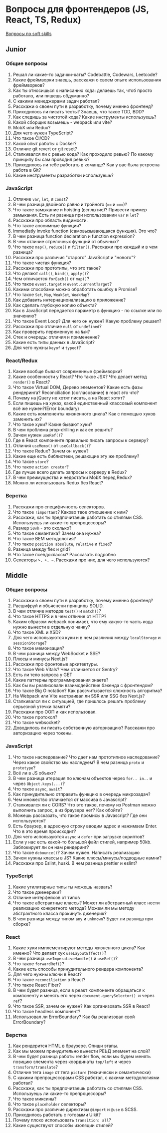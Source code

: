# Вопросы для фронтендеров (JS, React, TS, Redux)

[Вопросы по soft skills](/questions/softskills.md)

## Junior

### Общие вопросы

1. Решал ли какие-то задачки-каты? Codebattle, Codewars, Leetcode?
1. Какие фреймворки знаешь, расскажи о своем опыте использования фреймворков?
1. Как ты относишься к написанию кода: делаешь так, чтоб просто работало, или пишешь обдуманно?
1. С какими менеджерами задач работал?
1. Расскажи о своем пути в разработку, почему именно фронтенд?
1. Приходилось ли писать тесты? Знаешь, что такое TDD, BDD?
1. Как следишь за чистотой кода? Какие инструменты используешь?
1. Какой сборщик возьмешь - webpack или vite?
1. MobX или Redux?
1. Для чего нужен TypeScript?
1. Что такое CI/CD?
1. Какой опыт работы с Docker?
1. Отличие git revert от git reset?
1. Сталкивался ли с ревью кода? Как проходило ревью? По какому принципу бы сам проводил ревью?
1. Приходилось ли тебе работать в команде? Как у вас была устроена работа в Git?
1. Какие инструменты разработки используешь?

### JavaScript

1. Отличие `var`, `let`, и `const`?
1. В чем разница двойного равно и тройного (`==` и `===`)?
1. Что такое замыкание и hoisting (всплытие)? Привести пример замыкания. Есть ли разница при использовании `var` и `let`?
1. Расскажи про область видимости.
1. Что такое анонимные функции?
1. Immediatly invoke function (самовызывающаяся функция). Это что?
1. В чем разница function dеclaration и function expression?
1. В чем отличие стрелочных функций от обычных?
1. Что такое `map()`, `reduce()` и `filter()`. Расскажи про каждый и в чем разница?
1. Расскажи про различия "старого" JavaScript и "нового"?
1. Что такое чистая функция?
1. Расскажи про прототипы, что это такое?
1. Что делают `call()`, `bind()`, `apply()`?
1. Чем отличается `forEach()` от `map()`?
1. Что такое `event.target` и `event.currentTarget`?
1. Какими способами можно обработать ошибку в Promise?
1. Что такое `Set`, `Map`, `WeakSet`, `WeakMap`?
1. Как добавить интернационализацию в приложение?
1. Как сделать глубокую копию объекта?
1. Как в JavaScript передается параметр в функцию - по ссылке или по значению?
1. Что такое Event Loop? Для чего он нужен? Какую проблему решает?
1. Расскажи про отличие `null` от `undefined`?
1. Как проверить переменную на `NaN`?
1. Стек и очередь: отличия и применение?
1. Какие есть типы данных в JavaScript?
1. Для чего нужны `keyof` и `typeof`?

### React/Redux

1. Какие вообще бывают современные фреймворки?
1. Какие особенности у React? Что такое JSX? Что делает метод `render()` в React?
1. Что такое Virtual DOM, Дерево элементов? Какие есть фазы рендеринга? Reconciliation (согласование) в react это что?
1. Почему на jQuery не хотят писать, а на React хотят?
1. Если пишешь на хуках, какой единственный классовый компонент всё же нужен?(Error boundary)
1. Какие есть компоненты жизненного цикла? Как с помощью хуков заменить их?
1. Что такое хуки? Какие бывают хуки?
1. В чем проблема prop-drilling и как ее решить?
1. Зачем нужен `useRef()`?
1. Где в React компоненте правильно писать запросы к серверу?
1. Отличия `useMemo()` от `useCallback()`?
1. Что такое Redux? Зачем он нужен?
1. Какие еще есть библиотеки, решающие эту же проблему?
1. Что такое `store`?
1. Что такое `action creator`?
1. Где лучше всего делать запросы к серверу в Redux?
1. В чем преимущества и недостатки MobX перед Redux?
1. Можно ли использовать Redux без React?

### Верстка

1. Расскажи про специфичность селекторов.
1. Что такое `!important`? Каково твое отношение к ним?
1. Расскажи, как ты предпочитаешь работать со стилями CSS. Используешь ли какие-то препроцессоры?
1. Размер `50vh` - это сколько?
1. Что такое семантика? Зачем она нужна?
1. Что такое BEM методология?
1. Что такое `position absolute`, `relative` и `fixed`?
1. Разница между flex и grid?
1. Что такое псевдоклассы? Рассказать подробно
1. Селекторы `>, +, ~`. Расскажи про них, для чего используются?

## Middle

### Общие вопросы

1. Расскажи о своем пути в разработку, почему именно фронтенд?
1. Расшифруй и объяснени принципы SOLID.
1. В чем отличие методов `test()` и `match()`?
1. Что такое HTTPS и в чем отличие от HTTP?
1. Каким образом webpack понимает, что ему какую-то часть кода нужно вынести в отдельную чанку?
1. Что такое XML и XSD?
1. Для чего используются куки и в чем различия между `localStorage` и `sessionStorage`?
1. Что такое мемоизация?
1. В чем разница между WebSocket и SSE?
1. Плюсы и минусы Next.js?
1. Расскажи про фронтовые архитектуры.
1. Что такое Web Vitals? Чем отличается от Sentry?
1. Есть ли тело запроса у GET
1. Какие паттерны программирования знаете?
1. Как бы вы реализовали взаимодействие бэкенда с фронтендом?
1. Что такое Big O notation? Как рассчитывается сложность алгоритма?
1. На Webpack или Vite настраивал ли SSR или SSG без Next.js?
1. Сталкивался ли с ситуацией, где пришлось решать проблему серьезной утечки памяти?
1. Расскажи про ООП и как использовал.
1. Что такое протокол?
1. Что такое websocket?
1. Доводилось ли писать собственную авторизацию? Расскажи про авторизацию через токены.

### JavaScript

1. Что такое наследование? Что дает нам прототипное наследование? Через какое свойство мы наследуем? В чем разница `proto` и `prototype`?
1. Всё ли в JS объект?
1. В чем разница итерация по ключам объектов через `for.. in..` и через `Object.keys(...)`?
1. Что такое `async`, `await`?
1. Как принудительно отправить функцию в очередь микрозадач?
1. Чем множество отличается от массива в Javascript?
1. Сталкивался ли с CORS? Что это такое, почему из Postman можно выполнить запрос, а из браузера нет? Как обойти?
1. Можешь рассказать, что такое промисы в Javascript? Где они используются?
1. Есть браузер, в адресную строку вводим адрес и нажимаем Enter. Что в это время происходит?
1. Для чего используются `async` и `defer` при загрузке скриптов?
1. Если у нас есть какой-то большой файл стилей, например 50kb. Заблокирует ли он нам рендеринг?
1. Что такое `debounce()`? Зачем нужен. Написать реализацию
1. Зачем нужны классы в JS? Какие плюсы/минусы/подводные камни?
1. Расскажи про Eslint, huski. В чем разница prettier и eslint?

### TypeScript

1. Какие утилитарные типы ты можешь назвать?
1. Что такое дженерики?
1. Отличие интерфейсов от типов
1. Что такое абстрактные классы? Может ли абстрактный класс нести реализацию конкретного метода? Можем ли мы методу абстрактного класса прокинуть дженерик?
1. В чем разница между типом `any` и `unknown`? Будет ли разница при сборке?

### React

1. Какие хуки имплементируют методы жизненного цикла? Как именно? Что делает хук `useLayoutEffect()`?
1. В чем разница `useImperativeHandle()` и `useRef()`?
1. Что такое `forwardRef()`?
1. Какие есть способы принудительного рендера компонента?
1. Для чего нужны ключи в React?
1. Что такое `reconciliation` в React?
1. Что такое React Fiber?
1. В чем будет разница, если в реакт компоненте обращаться к компоненту и менять его через `document.querySelector() `и через `ref`?
1. Что такое SSR, зачем он нужен? Как организовать SSR в React?
1. Что такое headless компонент?
1. Использовал ли ErrorBoundary? Как бы реализовал свой ErrorBoundary?

### Верстка

1. Как рендерится HTML в браузере. Опиши этапы.
1. Как мы можем принудительно вынести РЕЬД элемент на слой?
1. В чем будет разница работы render flow, если мы будем менять позицию элемента через координаты `top/left` и через `transform/translate`?
1. Отличие тега `image` от тега `picture` (технически  и семантически)
1. С какими препроцессорами CSS работал, с какими методологиями работал?
1. Расскажи, как ты предпочитаешь работать со стилями CSS. Используешь ли какие-то препроцессоры?
1. Что такое миксины?
1. Что такое `placeholder` селекторы?
1. Расскажи про различие директивы `@import` и `@use` в SCSS.
1. Приходилось работать с готовыми Uikit?
1. Почему плохо использовать `transition: all`?
1. Какие существуют способы изоляции стилей?
